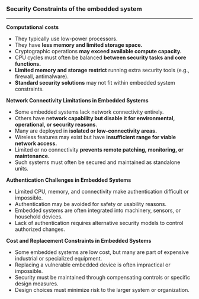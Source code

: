 ### Security Constraints of the embedded system
---
**Computational costs** 
- They typically use low-power processors.
- They have **less memory and limited storage space.**
- Cryptographic operations **may exceed available compute capacity.**
- CPU cycles must often be balanced **between security tasks and core functions.**
- **Limited memory and storage restrict** running extra security tools (e.g., firewall, antimalware).
- **Standard security solutions** may not fit within embedded system constraints.

**Network Connectivity Limitations in Embedded Systems**
- Some embedded systems lack network connectivity entirely.
- Others have n**etwork capability but disable it for environmental, operational, or security reasons**.
- Many are deployed in i**solated or low-connectivity areas.**
- Wireless features may exist but have **insufficient range for viable network access.**
- Limited or no connectivity **prevents remote patching, monitoring, or maintenance.**
- Such systems must often be secured and maintained as standalone units.

**Authentication Challenges in Embedded Systems**
- Limited CPU, memory, and connectivity make authentication difficult or impossible.
- Authentication may be avoided for safety or usability reasons.
- Embedded systems are often integrated into machinery, sensors, or household devices.
- Lack of authentication requires alternative security models to control authorized changes.

**Cost and Replacement Constraints in Embedded Systems**
- Some embedded systems are low cost, but many are part of expensive industrial or specialized equipment.
- Replacing a vulnerable embedded device is often impractical or impossible.
- Security must be maintained through compensating controls or specific design measures.
- Design choices must minimize risk to the larger system or organization.